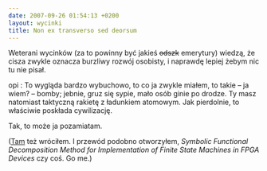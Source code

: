 ```yaml
---
date: 2007-09-26 01:54:13 +0200
layout: wycinki
title: Non ex transverso sed deorsum
---
```


Weterani wycinków (za to powinny być jakieś <del>odszk</del> emerytury) wiedzą, że cisza zwykle oznacza burzliwy rozwój osobisty, i naprawdę lepiej żebym nic tu nie pisał.

opi
: To wygląda bardzo wybuchowo, to co ja zwykle miałem, to takie – ja wiem? – bomby; jebnie, gruz się sypie, mało osób ginie po drodze. Ty masz natomiast taktyczną rakietę z ładunkiem atomowym. Jak pierdolnie, to właściwie poskłada cywilizację.

Tak, to może ja pozamiatam.

([Tam](/1-125 'śmierć megapiksela') też wróciłem. I przewód podobno otworzyłem, <cite>Symbolic Functional Decomposition Method for Implementation of Finite State Machines in FPGA Devices</cite> czy coś. Go me.)
